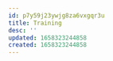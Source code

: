 ```yaml
---
id: p7y59j23ywjg8za6vxgqr3u
title: Training
desc: ''
updated: 1658323244858
created: 1658323244858
---
```

